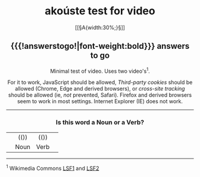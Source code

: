 <center>

# akoúste test for video

[[§A{width:30%;}§]]

## {{{!answerstogo!|font-weight:bold}}} answers to go

Minimal test of video. Uses two video's<sup>1</sup>.

For it to work, JavaScript should be allowed, *Third-party cookies* should be allowed (Chrome, Edge and derived browsers),  or *cross-site tracking* should be allowed (ie, *not* prevented, Safari). Firefox and derived browsers seem to work in most settings. Internet Explorer (IE) does not work.

</center>

---------------------------

<center>

### Is this word a Noun or a Verb?

|     |      |      |     |
| ---:|:----:|:----:|:--- |
|     | (()) | (()) |     |
|     | Noun | Verb |     |

</center>

---------------------------

<sup>1</sup> Wikimedia Commons [LSF1](https://commons.wikimedia.org/wiki/File:LL-Q33302_\(fsl\)-Taliba31-acheter.webm) and [LSF2](https://commons.wikimedia.org/wiki/File:LL-Q33302_\(fsl\)-Taliba31-th%C3%A9atre.webm)

[//comment]: # "These are internal parameters for the experiment and visible texts not in this Markdown"
[//comment]: # "----------"
[//parameter]: # "ExperimentAcronym:Videotest"
[//parameter]: # "audioBaseURL:https://upload.wikimedia.org/wikipedia/commons/transcoded/"
[//parameter]: # "PracticeItems:0"
[//parameter]: # "ShuffleStimuli:true"
[//parameter]: # "RandomizeAB:false"
[//comment]: # "CSS style for HTML body of page"
[//parameter]: # "body.style:"
[//comment]: # "Add error checking digest to results"
[//parameter]: # "addDigest:false"
[//buttontext]: # "NextText:Next"
[//buttontext]: # "NextAlertText:Please watch the recordings and answer the questions first"
[//buttontext]: # "ReadyText:Ready"
[//buttontext]: # "PlayText:Play"
[//buttontext]: # "RestartPageText:Restart"
[//buttontext]: # "SaveButtonText:Save Results"
[//buttontext]: # "SaveText:Please click XXSaveButtonTextXX and store the file"
[//tooltiptext]: # "ToolTipPlay:Play video"
[//tooltiptext]: # "ToolTipNext:Go to next item"
[//tooltiptext]: # "ToolTipReady:Ready&#44; please save results"
[//tooltiptext]: # "ToolTipRestart:Start a new experiment session"
[//tooltiptext]: # "ToolTipSave:Save the answer to a file"
[//comment]: # "----------"
[//comment]: # "These are stimuli for this experiment"
[//comment]: # "----------"
[//stimulus0]: # "A"
[//stimulus1]: # "a/aa/LL-Q33302_%28fsl%29-Taliba31-acheter.webm/LL-Q33302_%28fsl%29-Taliba31-acheter.webm.360p.webm"
[//stimulus1]: # "2/2a/LL-Q33302_%28fsl%29-Taliba31-th%C3%A9atre.webm/LL-Q33302_%28fsl%29-Taliba31-th%C3%A9atre.webm.360p.webm"
[//comment]: # "----------"
